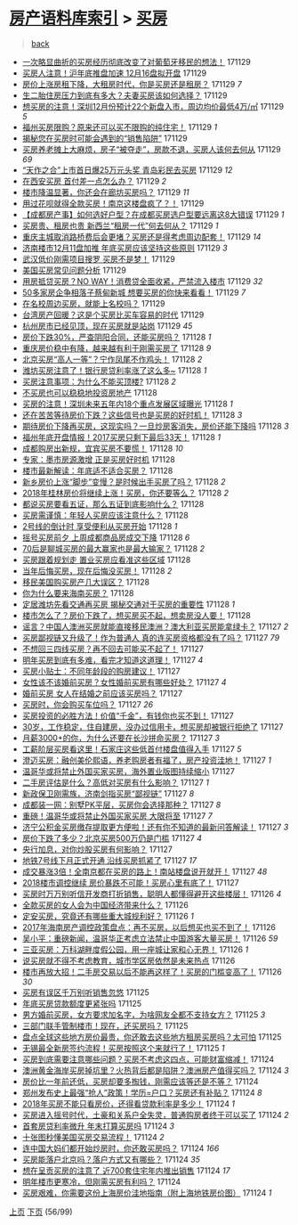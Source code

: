 [房产语料库索引](../../README.md)  > [买房](买房.md)
====
> [back](../README.md)

- [一次略显曲折的买房经历彻底改变了对葡萄牙移民的想法！](http://jkwz.applinzi.com/ittc/7041424158397826064.html#%E4%B8%80%E6%AC%A1%E7%95%A5%E6%98%BE%E6%9B%B2%E6%8A%98%E7%9A%84%E4%B9%B0%E6%88%BF%E7%BB%8F%E5%8E%86%E5%BD%BB%E5%BA%95%E6%94%B9%E5%8F%98%E4%BA%86%E5%AF%B9%E8%91%A1%E8%90%84%E7%89%99%E7%A7%BB%E6%B0%91%E7%9A%84%E6%83%B3%E6%B3%95%EF%BC%81) 171129  
- [买房人注意！沪年底推盘加速 12月16盘拟开盘](http://jkwz.applinzi.com/ittc/7041423305532245008.html#%E4%B9%B0%E6%88%BF%E4%BA%BA%E6%B3%A8%E6%84%8F%EF%BC%81%E6%B2%AA%E5%B9%B4%E5%BA%95%E6%8E%A8%E7%9B%98%E5%8A%A0%E9%80%9F+12%E6%9C%8816%E7%9B%98%E6%8B%9F%E5%BC%80%E7%9B%98) 171129  
- [房价上涨房租下降，大租房时代，你是买房还是租房？](http://jkwz.applinzi.com/ittc/7041414130924258320.html#%E6%88%BF%E4%BB%B7%E4%B8%8A%E6%B6%A8%E6%88%BF%E7%A7%9F%E4%B8%8B%E9%99%8D%EF%BC%8C%E5%A4%A7%E7%A7%9F%E6%88%BF%E6%97%B6%E4%BB%A3%EF%BC%8C%E4%BD%A0%E6%98%AF%E4%B9%B0%E6%88%BF%E8%BF%98%E6%98%AF%E7%A7%9F%E6%88%BF%EF%BC%9F) 171129 *7* 
- [生二胎住房压力到底有多大？夫妻买房该如何选择？](http://jkwz.applinzi.com/ittc/7041418537153856528.html#%E7%94%9F%E4%BA%8C%E8%83%8E%E4%BD%8F%E6%88%BF%E5%8E%8B%E5%8A%9B%E5%88%B0%E5%BA%95%E6%9C%89%E5%A4%9A%E5%A4%A7%EF%BC%9F%E5%A4%AB%E5%A6%BB%E4%B9%B0%E6%88%BF%E8%AF%A5%E5%A6%82%E4%BD%95%E9%80%89%E6%8B%A9%EF%BC%9F) 171129  
- [想买房的注意！深圳12月份预计22个新盘入市，周边均价最低4万/㎡](http://jkwz.applinzi.com/ittc/7041394299072152593.html#%E6%83%B3%E4%B9%B0%E6%88%BF%E7%9A%84%E6%B3%A8%E6%84%8F%EF%BC%81%E6%B7%B1%E5%9C%B312%E6%9C%88%E4%BB%BD%E9%A2%84%E8%AE%A122%E4%B8%AA%E6%96%B0%E7%9B%98%E5%85%A5%E5%B8%82%EF%BC%8C%E5%91%A8%E8%BE%B9%E5%9D%87%E4%BB%B7%E6%9C%80%E4%BD%8E4%E4%B8%87%2F%E3%8E%A1) 171129 *5* 
- [福州买房限购？原来还可以买不限购的纯住宅！](http://jkwz.applinzi.com/ittc/7041399727050982417.html#%E7%A6%8F%E5%B7%9E%E4%B9%B0%E6%88%BF%E9%99%90%E8%B4%AD%EF%BC%9F%E5%8E%9F%E6%9D%A5%E8%BF%98%E5%8F%AF%E4%BB%A5%E4%B9%B0%E4%B8%8D%E9%99%90%E8%B4%AD%E7%9A%84%E7%BA%AF%E4%BD%8F%E5%AE%85%EF%BC%81) 171129 *1* 
- [揭秘您在买房时可能会遇到的“销售陷阱”](http://jkwz.applinzi.com/ittc/7041373949328360464.html#%E6%8F%AD%E7%A7%98%E6%82%A8%E5%9C%A8%E4%B9%B0%E6%88%BF%E6%97%B6%E5%8F%AF%E8%83%BD%E4%BC%9A%E9%81%87%E5%88%B0%E7%9A%84%E2%80%9C%E9%94%80%E5%94%AE%E9%99%B7%E9%98%B1%E2%80%9D) 171129  
- [买房养老摊上大麻烦，房子“被夺走”，房款不退，买房人该何去何从](http://jkwz.applinzi.com/ittc/7041373533286958097.html#%E4%B9%B0%E6%88%BF%E5%85%BB%E8%80%81%E6%91%8A%E4%B8%8A%E5%A4%A7%E9%BA%BB%E7%83%A6%EF%BC%8C%E6%88%BF%E5%AD%90%E2%80%9C%E8%A2%AB%E5%A4%BA%E8%B5%B0%E2%80%9D%EF%BC%8C%E6%88%BF%E6%AC%BE%E4%B8%8D%E9%80%80%EF%BC%8C%E4%B9%B0%E6%88%BF%E4%BA%BA%E8%AF%A5%E4%BD%95%E5%8E%BB%E4%BD%95%E4%BB%8E) 171129 *69* 
- [“天作之合”上市首日爆25万元头奖 青岛彩民去买房](http://jkwz.applinzi.com/ittc/7041368850333959184.html#%E2%80%9C%E5%A4%A9%E4%BD%9C%E4%B9%8B%E5%90%88%E2%80%9D%E4%B8%8A%E5%B8%82%E9%A6%96%E6%97%A5%E7%88%8625%E4%B8%87%E5%85%83%E5%A4%B4%E5%A5%96+%E9%9D%92%E5%B2%9B%E5%BD%A9%E6%B0%91%E5%8E%BB%E4%B9%B0%E6%88%BF) 171129 *12* 
- [在西安买房 首付差一点怎么办？](http://jkwz.applinzi.com/ittc/7041364177019470865.html#%E5%9C%A8%E8%A5%BF%E5%AE%89%E4%B9%B0%E6%88%BF+%E9%A6%96%E4%BB%98%E5%B7%AE%E4%B8%80%E7%82%B9%E6%80%8E%E4%B9%88%E5%8A%9E%EF%BC%9F) 171129 *2* 
- [楼市降温显著，你还会在廊坊买房吗？](http://jkwz.applinzi.com/ittc/7041329770741105680.html#%E6%A5%BC%E5%B8%82%E9%99%8D%E6%B8%A9%E6%98%BE%E8%91%97%EF%BC%8C%E4%BD%A0%E8%BF%98%E4%BC%9A%E5%9C%A8%E5%BB%8A%E5%9D%8A%E4%B9%B0%E6%88%BF%E5%90%97%EF%BC%9F) 171129 *11* 
- [用过花呗就得全款买房！南京这楼盘疯了？！](http://jkwz.applinzi.com/ittc/7041327210886071312.html#%E7%94%A8%E8%BF%87%E8%8A%B1%E5%91%97%E5%B0%B1%E5%BE%97%E5%85%A8%E6%AC%BE%E4%B9%B0%E6%88%BF%EF%BC%81%E5%8D%97%E4%BA%AC%E8%BF%99%E6%A5%BC%E7%9B%98%E7%96%AF%E4%BA%86%EF%BC%9F%EF%BC%81) 171129  
- [【成都房产事】如何选好户型？在成都买房选户型要远离这8大错误](http://jkwz.applinzi.com/ittc/7041325050874037264.html#%E3%80%90%E6%88%90%E9%83%BD%E6%88%BF%E4%BA%A7%E4%BA%8B%E3%80%91%E5%A6%82%E4%BD%95%E9%80%89%E5%A5%BD%E6%88%B7%E5%9E%8B%EF%BC%9F%E5%9C%A8%E6%88%90%E9%83%BD%E4%B9%B0%E6%88%BF%E9%80%89%E6%88%B7%E5%9E%8B%E8%A6%81%E8%BF%9C%E7%A6%BB%E8%BF%998%E5%A4%A7%E9%94%99%E8%AF%AF) 171129 *1* 
- [买房贵、租房也贵 新西兰“租房一代”何去何从？](http://jkwz.applinzi.com/ittc/7041317242095010832.html#%E4%B9%B0%E6%88%BF%E8%B4%B5%E3%80%81%E7%A7%9F%E6%88%BF%E4%B9%9F%E8%B4%B5+%E6%96%B0%E8%A5%BF%E5%85%B0%E2%80%9C%E7%A7%9F%E6%88%BF%E4%B8%80%E4%BB%A3%E2%80%9D%E4%BD%95%E5%8E%BB%E4%BD%95%E4%BB%8E%EF%BC%9F) 171129 *1* 
- [重庆主城取消路桥费后会更堵？买房还是得考虑周边配套！](http://jkwz.applinzi.com/ittc/7041308124047213584.html#%E9%87%8D%E5%BA%86%E4%B8%BB%E5%9F%8E%E5%8F%96%E6%B6%88%E8%B7%AF%E6%A1%A5%E8%B4%B9%E5%90%8E%E4%BC%9A%E6%9B%B4%E5%A0%B5%EF%BC%9F%E4%B9%B0%E6%88%BF%E8%BF%98%E6%98%AF%E5%BE%97%E8%80%83%E8%99%91%E5%91%A8%E8%BE%B9%E9%85%8D%E5%A5%97%EF%BC%81) 171129 *14* 
- [济南楼市12月11盘加推 年底买房应该坚持这些原则](http://jkwz.applinzi.com/ittc/7041300895109743633.html#%E6%B5%8E%E5%8D%97%E6%A5%BC%E5%B8%8212%E6%9C%8811%E7%9B%98%E5%8A%A0%E6%8E%A8+%E5%B9%B4%E5%BA%95%E4%B9%B0%E6%88%BF%E5%BA%94%E8%AF%A5%E5%9D%9A%E6%8C%81%E8%BF%99%E4%BA%9B%E5%8E%9F%E5%88%99) 171129 *3* 
- [武汉低价刚需项目搜罗 买房不是梦！](http://jkwz.applinzi.com/ittc/7041295411275367441.html#%E6%AD%A6%E6%B1%89%E4%BD%8E%E4%BB%B7%E5%88%9A%E9%9C%80%E9%A1%B9%E7%9B%AE%E6%90%9C%E7%BD%97+%E4%B9%B0%E6%88%BF%E4%B8%8D%E6%98%AF%E6%A2%A6%EF%BC%81) 171129  
- [美国买房常见问题分析](http://jkwz.applinzi.com/ittc/7041295193507103760.html#%E7%BE%8E%E5%9B%BD%E4%B9%B0%E6%88%BF%E5%B8%B8%E8%A7%81%E9%97%AE%E9%A2%98%E5%88%86%E6%9E%90) 171129  
- [用房抵贷买房？NO WAY！消费贷全面收紧，严禁流入楼市](http://jkwz.applinzi.com/ittc/7041288240391259153.html#%E7%94%A8%E6%88%BF%E6%8A%B5%E8%B4%B7%E4%B9%B0%E6%88%BF%EF%BC%9FNO+WAY%EF%BC%81%E6%B6%88%E8%B4%B9%E8%B4%B7%E5%85%A8%E9%9D%A2%E6%94%B6%E7%B4%A7%EF%BC%8C%E4%B8%A5%E7%A6%81%E6%B5%81%E5%85%A5%E6%A5%BC%E5%B8%82) 171129 *32* 
- [50多家房企争相落子蔡甸新城 想要买房的你快来看看！](http://jkwz.applinzi.com/ittc/7041285520313811985.html#50%E5%A4%9A%E5%AE%B6%E6%88%BF%E4%BC%81%E4%BA%89%E7%9B%B8%E8%90%BD%E5%AD%90%E8%94%A1%E7%94%B8%E6%96%B0%E5%9F%8E+%E6%83%B3%E8%A6%81%E4%B9%B0%E6%88%BF%E7%9A%84%E4%BD%A0%E5%BF%AB%E6%9D%A5%E7%9C%8B%E7%9C%8B%EF%BC%81) 171129 *7* 
- [在名校周边买房，就能上名校吗？](http://jkwz.applinzi.com/ittc/7041284896645989392.html#%E5%9C%A8%E5%90%8D%E6%A0%A1%E5%91%A8%E8%BE%B9%E4%B9%B0%E6%88%BF%EF%BC%8C%E5%B0%B1%E8%83%BD%E4%B8%8A%E5%90%8D%E6%A0%A1%E5%90%97%EF%BC%9F) 171129  
- [台湾房产回暖？这是个买房比买车容易的时代](http://jkwz.applinzi.com/ittc/7041263550998250513.html#%E5%8F%B0%E6%B9%BE%E6%88%BF%E4%BA%A7%E5%9B%9E%E6%9A%96%EF%BC%9F%E8%BF%99%E6%98%AF%E4%B8%AA%E4%B9%B0%E6%88%BF%E6%AF%94%E4%B9%B0%E8%BD%A6%E5%AE%B9%E6%98%93%E7%9A%84%E6%97%B6%E4%BB%A3) 171129  
- [杭州房市已经见顶，现在买房就是站岗](http://jkwz.applinzi.com/ittc/7041084487864157200.html#%E6%9D%AD%E5%B7%9E%E6%88%BF%E5%B8%82%E5%B7%B2%E7%BB%8F%E8%A7%81%E9%A1%B6%EF%BC%8C%E7%8E%B0%E5%9C%A8%E4%B9%B0%E6%88%BF%E5%B0%B1%E6%98%AF%E7%AB%99%E5%B2%97) 171129 *45* 
- [房价下跌30%，严查阴阳合同，还能买房吗？](http://jkwz.applinzi.com/ittc/7041145562563347472.html#%E6%88%BF%E4%BB%B7%E4%B8%8B%E8%B7%8C30%25%EF%BC%8C%E4%B8%A5%E6%9F%A5%E9%98%B4%E9%98%B3%E5%90%88%E5%90%8C%EF%BC%8C%E8%BF%98%E8%83%BD%E4%B9%B0%E6%88%BF%E5%90%97%EF%BC%9F) 171128 *1* 
- [重庆房价稳中有降，越来越有利于刚需买房了](http://jkwz.applinzi.com/ittc/7041133761536721937.html#%E9%87%8D%E5%BA%86%E6%88%BF%E4%BB%B7%E7%A8%B3%E4%B8%AD%E6%9C%89%E9%99%8D%EF%BC%8C%E8%B6%8A%E6%9D%A5%E8%B6%8A%E6%9C%89%E5%88%A9%E4%BA%8E%E5%88%9A%E9%9C%80%E4%B9%B0%E6%88%BF%E4%BA%86) 171128 *9* 
- [北京买房“高人一等”？宁作凤尾不作鸡头！](http://jkwz.applinzi.com/ittc/7041056007629833233.html#%E5%8C%97%E4%BA%AC%E4%B9%B0%E6%88%BF%E2%80%9C%E9%AB%98%E4%BA%BA%E4%B8%80%E7%AD%89%E2%80%9D%EF%BC%9F%E5%AE%81%E4%BD%9C%E5%87%A4%E5%B0%BE%E4%B8%8D%E4%BD%9C%E9%B8%A1%E5%A4%B4%EF%BC%81) 171128 *2* 
- [潍坊买房注意了！银行房贷利率涨了这么多~](http://jkwz.applinzi.com/ittc/7041009976586273808.html#%E6%BD%8D%E5%9D%8A%E4%B9%B0%E6%88%BF%E6%B3%A8%E6%84%8F%E4%BA%86%EF%BC%81%E9%93%B6%E8%A1%8C%E6%88%BF%E8%B4%B7%E5%88%A9%E7%8E%87%E6%B6%A8%E4%BA%86%E8%BF%99%E4%B9%88%E5%A4%9A%7E) 171128 *1* 
- [买房注意事项：为什么不能买顶楼?](http://jkwz.applinzi.com/ittc/7041043516250129424.html#%E4%B9%B0%E6%88%BF%E6%B3%A8%E6%84%8F%E4%BA%8B%E9%A1%B9%EF%BC%9A%E4%B8%BA%E4%BB%80%E4%B9%88%E4%B8%8D%E8%83%BD%E4%B9%B0%E9%A1%B6%E6%A5%BC%3F) 171128 *2* 
- [不买房也可以稳稳地投资房地产](http://jkwz.applinzi.com/ittc/7041041879888561168.html#%E4%B8%8D%E4%B9%B0%E6%88%BF%E4%B9%9F%E5%8F%AF%E4%BB%A5%E7%A8%B3%E7%A8%B3%E5%9C%B0%E6%8A%95%E8%B5%84%E6%88%BF%E5%9C%B0%E4%BA%A7) 171128  
- [买房的注意！深圳未来五年内18个重点发展区域曝光](http://jkwz.applinzi.com/ittc/7041036251417805841.html#%E4%B9%B0%E6%88%BF%E7%9A%84%E6%B3%A8%E6%84%8F%EF%BC%81%E6%B7%B1%E5%9C%B3%E6%9C%AA%E6%9D%A5%E4%BA%94%E5%B9%B4%E5%86%8518%E4%B8%AA%E9%87%8D%E7%82%B9%E5%8F%91%E5%B1%95%E5%8C%BA%E5%9F%9F%E6%9B%9D%E5%85%89) 171128 *1* 
- [还在苦苦等待房价下跌？这些信号也是买房的好时机！](http://jkwz.applinzi.com/ittc/7041034562962981905.html#%E8%BF%98%E5%9C%A8%E8%8B%A6%E8%8B%A6%E7%AD%89%E5%BE%85%E6%88%BF%E4%BB%B7%E4%B8%8B%E8%B7%8C%EF%BC%9F%E8%BF%99%E4%BA%9B%E4%BF%A1%E5%8F%B7%E4%B9%9F%E6%98%AF%E4%B9%B0%E6%88%BF%E7%9A%84%E5%A5%BD%E6%97%B6%E6%9C%BA%EF%BC%81) 171128 *3* 
- [期待房价下降再买房，这现实吗？一旦炒房客消失，房价还能下降吗](http://jkwz.applinzi.com/ittc/7041032502846686225.html#%E6%9C%9F%E5%BE%85%E6%88%BF%E4%BB%B7%E4%B8%8B%E9%99%8D%E5%86%8D%E4%B9%B0%E6%88%BF%EF%BC%8C%E8%BF%99%E7%8E%B0%E5%AE%9E%E5%90%97%EF%BC%9F%E4%B8%80%E6%97%A6%E7%82%92%E6%88%BF%E5%AE%A2%E6%B6%88%E5%A4%B1%EF%BC%8C%E6%88%BF%E4%BB%B7%E8%BF%98%E8%83%BD%E4%B8%8B%E9%99%8D%E5%90%97) 171128 *3* 
- [福州年底开盘情报！2017买房只剩下最后33天！](http://jkwz.applinzi.com/ittc/7041023535055635472.html#%E7%A6%8F%E5%B7%9E%E5%B9%B4%E5%BA%95%E5%BC%80%E7%9B%98%E6%83%85%E6%8A%A5%EF%BC%812017%E4%B9%B0%E6%88%BF%E5%8F%AA%E5%89%A9%E4%B8%8B%E6%9C%80%E5%90%8E33%E5%A4%A9%EF%BC%81) 171128 *1* 
- [成都购房出新规，宜宾买房不要慌！](http://jkwz.applinzi.com/ittc/7041015996159099920.html#%E6%88%90%E9%83%BD%E8%B4%AD%E6%88%BF%E5%87%BA%E6%96%B0%E8%A7%84%EF%BC%8C%E5%AE%9C%E5%AE%BE%E4%B9%B0%E6%88%BF%E4%B8%8D%E8%A6%81%E6%85%8C%EF%BC%81) 171128 *10* 
- [专家：墨市房源激增 正是买房好时机](http://jkwz.applinzi.com/ittc/7040997799729038352.html#%E4%B8%93%E5%AE%B6%EF%BC%9A%E5%A2%A8%E5%B8%82%E6%88%BF%E6%BA%90%E6%BF%80%E5%A2%9E+%E6%AD%A3%E6%98%AF%E4%B9%B0%E6%88%BF%E5%A5%BD%E6%97%B6%E6%9C%BA) 171128  
- [楼市最新解读：年底适不适合买房？](http://jkwz.applinzi.com/ittc/7040997706594518033.html#%E6%A5%BC%E5%B8%82%E6%9C%80%E6%96%B0%E8%A7%A3%E8%AF%BB%EF%BC%9A%E5%B9%B4%E5%BA%95%E9%80%82%E4%B8%8D%E9%80%82%E5%90%88%E4%B9%B0%E6%88%BF%EF%BC%9F) 171128  
- [新乡房价上涨“脚步”变慢？是时候出手买房了吗？](http://jkwz.applinzi.com/ittc/7040996601672238097.html#%E6%96%B0%E4%B9%A1%E6%88%BF%E4%BB%B7%E4%B8%8A%E6%B6%A8%E2%80%9C%E8%84%9A%E6%AD%A5%E2%80%9D%E5%8F%98%E6%85%A2%EF%BC%9F%E6%98%AF%E6%97%B6%E5%80%99%E5%87%BA%E6%89%8B%E4%B9%B0%E6%88%BF%E4%BA%86%E5%90%97%EF%BC%9F) 171128 *2* 
- [2018年桂林房价将继续上涨！买房，你还要等么？](http://jkwz.applinzi.com/ittc/7040954544509420561.html#2018%E5%B9%B4%E6%A1%82%E6%9E%97%E6%88%BF%E4%BB%B7%E5%B0%86%E7%BB%A7%E7%BB%AD%E4%B8%8A%E6%B6%A8%EF%BC%81%E4%B9%B0%E6%88%BF%EF%BC%8C%E4%BD%A0%E8%BF%98%E8%A6%81%E7%AD%89%E4%B9%88%EF%BC%9F) 171128 *2* 
- [都说买房要看五证，那么五证到底影响什么？](http://jkwz.applinzi.com/ittc/7040945199394587665.html#%E9%83%BD%E8%AF%B4%E4%B9%B0%E6%88%BF%E8%A6%81%E7%9C%8B%E4%BA%94%E8%AF%81%EF%BC%8C%E9%82%A3%E4%B9%88%E4%BA%94%E8%AF%81%E5%88%B0%E5%BA%95%E5%BD%B1%E5%93%8D%E4%BB%80%E4%B9%88%EF%BC%9F) 171128  
- [买房需谨慎：年轻人买房应该注意什么？](http://jkwz.applinzi.com/ittc/7040944834053932048.html#%E4%B9%B0%E6%88%BF%E9%9C%80%E8%B0%A8%E6%85%8E%EF%BC%9A%E5%B9%B4%E8%BD%BB%E4%BA%BA%E4%B9%B0%E6%88%BF%E5%BA%94%E8%AF%A5%E6%B3%A8%E6%84%8F%E4%BB%80%E4%B9%88%EF%BC%9F) 171128  
- [2号线的倒计时 享受便利从买房开始](http://jkwz.applinzi.com/ittc/7040944068748641296.html#2%E5%8F%B7%E7%BA%BF%E7%9A%84%E5%80%92%E8%AE%A1%E6%97%B6+%E4%BA%AB%E5%8F%97%E4%BE%BF%E5%88%A9%E4%BB%8E%E4%B9%B0%E6%88%BF%E5%BC%80%E5%A7%8B) 171128 *1* 
- [摇号买房前夕 上周成都商品房成交下降](http://jkwz.applinzi.com/ittc/7040940553087222800.html#%E6%91%87%E5%8F%B7%E4%B9%B0%E6%88%BF%E5%89%8D%E5%A4%95+%E4%B8%8A%E5%91%A8%E6%88%90%E9%83%BD%E5%95%86%E5%93%81%E6%88%BF%E6%88%90%E4%BA%A4%E4%B8%8B%E9%99%8D) 171128 *6* 
- [70后是聊城买房的最大赢家也是最大输家？](http://jkwz.applinzi.com/ittc/7040937699035317265.html#70%E5%90%8E%E6%98%AF%E8%81%8A%E5%9F%8E%E4%B9%B0%E6%88%BF%E7%9A%84%E6%9C%80%E5%A4%A7%E8%B5%A2%E5%AE%B6%E4%B9%9F%E6%98%AF%E6%9C%80%E5%A4%A7%E8%BE%93%E5%AE%B6%EF%BC%9F) 171128 *2* 
- [买房跟着规划走 置业买房应看准这些区域](http://jkwz.applinzi.com/ittc/7040933049284428817.html#%E4%B9%B0%E6%88%BF%E8%B7%9F%E7%9D%80%E8%A7%84%E5%88%92%E8%B5%B0+%E7%BD%AE%E4%B8%9A%E4%B9%B0%E6%88%BF%E5%BA%94%E7%9C%8B%E5%87%86%E8%BF%99%E4%BA%9B%E5%8C%BA%E5%9F%9F) 171128  
- [当年后悔买房，现在后悔没买房！](http://jkwz.applinzi.com/ittc/7040923426762523665.html#%E5%BD%93%E5%B9%B4%E5%90%8E%E6%82%94%E4%B9%B0%E6%88%BF%EF%BC%8C%E7%8E%B0%E5%9C%A8%E5%90%8E%E6%82%94%E6%B2%A1%E4%B9%B0%E6%88%BF%EF%BC%81) 171128 *2* 
- [移民美国购买房产几大误区？](http://jkwz.applinzi.com/ittc/7040917413774754832.html#%E7%A7%BB%E6%B0%91%E7%BE%8E%E5%9B%BD%E8%B4%AD%E4%B9%B0%E6%88%BF%E4%BA%A7%E5%87%A0%E5%A4%A7%E8%AF%AF%E5%8C%BA%EF%BC%9F) 171128  
- [你为什么要来海南买房？](http://jkwz.applinzi.com/ittc/7040913464141284369.html#%E4%BD%A0%E4%B8%BA%E4%BB%80%E4%B9%88%E8%A6%81%E6%9D%A5%E6%B5%B7%E5%8D%97%E4%B9%B0%E6%88%BF%EF%BC%9F) 171128  
- [定居潍坊先看交通再买房 揭秘交通对于买房的重要性](http://jkwz.applinzi.com/ittc/7040892304800351249.html#%E5%AE%9A%E5%B1%85%E6%BD%8D%E5%9D%8A%E5%85%88%E7%9C%8B%E4%BA%A4%E9%80%9A%E5%86%8D%E4%B9%B0%E6%88%BF+%E6%8F%AD%E7%A7%98%E4%BA%A4%E9%80%9A%E5%AF%B9%E4%BA%8E%E4%B9%B0%E6%88%BF%E7%9A%84%E9%87%8D%E8%A6%81%E6%80%A7) 171128 *1* 
- [楼市怎么了？房价下跌了，想买房买不起，想卖房没人要！](http://jkwz.applinzi.com/ittc/7040778439060096017.html#%E6%A5%BC%E5%B8%82%E6%80%8E%E4%B9%88%E4%BA%86%EF%BC%9F%E6%88%BF%E4%BB%B7%E4%B8%8B%E8%B7%8C%E4%BA%86%EF%BC%8C%E6%83%B3%E4%B9%B0%E6%88%BF%E4%B9%B0%E4%B8%8D%E8%B5%B7%EF%BC%8C%E6%83%B3%E5%8D%96%E6%88%BF%E6%B2%A1%E4%BA%BA%E8%A6%81%EF%BC%81) 171128  
- [谣言？中国人澳洲买房就能直接移民澳洲？澳大利亚买房能拿绿卡？](http://jkwz.applinzi.com/ittc/7039517731655779344.html#%E8%B0%A3%E8%A8%80%EF%BC%9F%E4%B8%AD%E5%9B%BD%E4%BA%BA%E6%BE%B3%E6%B4%B2%E4%B9%B0%E6%88%BF%E5%B0%B1%E8%83%BD%E7%9B%B4%E6%8E%A5%E7%A7%BB%E6%B0%91%E6%BE%B3%E6%B4%B2%EF%BC%9F%E6%BE%B3%E5%A4%A7%E5%88%A9%E4%BA%9A%E4%B9%B0%E6%88%BF%E8%83%BD%E6%8B%BF%E7%BB%BF%E5%8D%A1%EF%BC%9F) 171127 *2* 
- [买房鄙视链又升级了！作为普通人 真的连买房资格都没有了吗？](http://jkwz.applinzi.com/ittc/7040664625824138256.html#%E4%B9%B0%E6%88%BF%E9%84%99%E8%A7%86%E9%93%BE%E5%8F%88%E5%8D%87%E7%BA%A7%E4%BA%86%EF%BC%81%E4%BD%9C%E4%B8%BA%E6%99%AE%E9%80%9A%E4%BA%BA+%E7%9C%9F%E7%9A%84%E8%BF%9E%E4%B9%B0%E6%88%BF%E8%B5%84%E6%A0%BC%E9%83%BD%E6%B2%A1%E6%9C%89%E4%BA%86%E5%90%97%EF%BC%9F) 171127 *79* 
- [不想回三四线买房？再不回去可能买不起了！](http://jkwz.applinzi.com/ittc/7040699358100587536.html#%E4%B8%8D%E6%83%B3%E5%9B%9E%E4%B8%89%E5%9B%9B%E7%BA%BF%E4%B9%B0%E6%88%BF%EF%BC%9F%E5%86%8D%E4%B8%8D%E5%9B%9E%E5%8E%BB%E5%8F%AF%E8%83%BD%E4%B9%B0%E4%B8%8D%E8%B5%B7%E4%BA%86%EF%BC%81) 171127  
- [明年买房到底有多难，看完才知道这道理！](http://jkwz.applinzi.com/ittc/7040674595919627281.html#%E6%98%8E%E5%B9%B4%E4%B9%B0%E6%88%BF%E5%88%B0%E5%BA%95%E6%9C%89%E5%A4%9A%E9%9A%BE%EF%BC%8C%E7%9C%8B%E5%AE%8C%E6%89%8D%E7%9F%A5%E9%81%93%E8%BF%99%E9%81%93%E7%90%86%EF%BC%81) 171127 *4* 
- [买房小贴士：不同年龄段的购房建议！](http://jkwz.applinzi.com/ittc/7040683220763411473.html#%E4%B9%B0%E6%88%BF%E5%B0%8F%E8%B4%B4%E5%A3%AB%EF%BC%9A%E4%B8%8D%E5%90%8C%E5%B9%B4%E9%BE%84%E6%AE%B5%E7%9A%84%E8%B4%AD%E6%88%BF%E5%BB%BA%E8%AE%AE%EF%BC%81) 171127  
- [女性该不该婚前买房？女性婚前买房有哪些好处？](http://jkwz.applinzi.com/ittc/7040674491015889936.html#%E5%A5%B3%E6%80%A7%E8%AF%A5%E4%B8%8D%E8%AF%A5%E5%A9%9A%E5%89%8D%E4%B9%B0%E6%88%BF%EF%BC%9F%E5%A5%B3%E6%80%A7%E5%A9%9A%E5%89%8D%E4%B9%B0%E6%88%BF%E6%9C%89%E5%93%AA%E4%BA%9B%E5%A5%BD%E5%A4%84%EF%BC%9F) 171127 *4* 
- [婚前买房 女人在结婚之前应该买房吗？](http://jkwz.applinzi.com/ittc/7040674491494040593.html#%E5%A9%9A%E5%89%8D%E4%B9%B0%E6%88%BF+%E5%A5%B3%E4%BA%BA%E5%9C%A8%E7%BB%93%E5%A9%9A%E4%B9%8B%E5%89%8D%E5%BA%94%E8%AF%A5%E4%B9%B0%E6%88%BF%E5%90%97%EF%BC%9F) 171127  
- [买房时，你会购买车位吗？](http://jkwz.applinzi.com/ittc/7040670274565964816.html#%E4%B9%B0%E6%88%BF%E6%97%B6%EF%BC%8C%E4%BD%A0%E4%BC%9A%E8%B4%AD%E4%B9%B0%E8%BD%A6%E4%BD%8D%E5%90%97%EF%BC%9F) 171127 *26* 
- [买房投资的必胜方法！价值“千金”，有钱你也买不到！](http://jkwz.applinzi.com/ittc/7040631732791936016.html#%E4%B9%B0%E6%88%BF%E6%8A%95%E8%B5%84%E7%9A%84%E5%BF%85%E8%83%9C%E6%96%B9%E6%B3%95%EF%BC%81%E4%BB%B7%E5%80%BC%E2%80%9C%E5%8D%83%E9%87%91%E2%80%9D%EF%BC%8C%E6%9C%89%E9%92%B1%E4%BD%A0%E4%B9%9F%E4%B9%B0%E4%B8%8D%E5%88%B0%EF%BC%81) 171127  
- [30岁，工作稳定，住自建房，没办过信用卡，想买房却被银行拒绝了](http://jkwz.applinzi.com/ittc/7040654950785352721.html#30%E5%B2%81%EF%BC%8C%E5%B7%A5%E4%BD%9C%E7%A8%B3%E5%AE%9A%EF%BC%8C%E4%BD%8F%E8%87%AA%E5%BB%BA%E6%88%BF%EF%BC%8C%E6%B2%A1%E5%8A%9E%E8%BF%87%E4%BF%A1%E7%94%A8%E5%8D%A1%EF%BC%8C%E6%83%B3%E4%B9%B0%E6%88%BF%E5%8D%B4%E8%A2%AB%E9%93%B6%E8%A1%8C%E6%8B%92%E7%BB%9D%E4%BA%86) 171127  
- [月薪3000+的你，为什么还要在长沙拼命买房？](http://jkwz.applinzi.com/ittc/7040657881181979665.html#%E6%9C%88%E8%96%AA3000%2B%E7%9A%84%E4%BD%A0%EF%BC%8C%E4%B8%BA%E4%BB%80%E4%B9%88%E8%BF%98%E8%A6%81%E5%9C%A8%E9%95%BF%E6%B2%99%E6%8B%BC%E5%91%BD%E4%B9%B0%E6%88%BF%EF%BC%9F) 171127 *3* 
- [工薪阶层买房看这里！石家庄这些低首付楼盘值得入手](http://jkwz.applinzi.com/ittc/7040655560427439121.html#%E5%B7%A5%E8%96%AA%E9%98%B6%E5%B1%82%E4%B9%B0%E6%88%BF%E7%9C%8B%E8%BF%99%E9%87%8C%EF%BC%81%E7%9F%B3%E5%AE%B6%E5%BA%84%E8%BF%99%E4%BA%9B%E4%BD%8E%E9%A6%96%E4%BB%98%E6%A5%BC%E7%9B%98%E5%80%BC%E5%BE%97%E5%85%A5%E6%89%8B) 171127 *5* 
- [澄迈买房：融创美伦熙语，养老购房者有福了，房产投资洼地！](http://jkwz.applinzi.com/ittc/7040654216094286865.html#%E6%BE%84%E8%BF%88%E4%B9%B0%E6%88%BF%EF%BC%9A%E8%9E%8D%E5%88%9B%E7%BE%8E%E4%BC%A6%E7%86%99%E8%AF%AD%EF%BC%8C%E5%85%BB%E8%80%81%E8%B4%AD%E6%88%BF%E8%80%85%E6%9C%89%E7%A6%8F%E4%BA%86%EF%BC%8C%E6%88%BF%E4%BA%A7%E6%8A%95%E8%B5%84%E6%B4%BC%E5%9C%B0%EF%BC%81) 171127 *1* 
- [温哥华或将禁止外国买家买房，海外置业版图持续缩小](http://jkwz.applinzi.com/ittc/7040640740487595025.html#%E6%B8%A9%E5%93%A5%E5%8D%8E%E6%88%96%E5%B0%86%E7%A6%81%E6%AD%A2%E5%A4%96%E5%9B%BD%E4%B9%B0%E5%AE%B6%E4%B9%B0%E6%88%BF%EF%BC%8C%E6%B5%B7%E5%A4%96%E7%BD%AE%E4%B8%9A%E7%89%88%E5%9B%BE%E6%8C%81%E7%BB%AD%E7%BC%A9%E5%B0%8F) 171127  
- [二手房评估是什么？高低对买房有什么影响？](http://jkwz.applinzi.com/ittc/7040637124490036241.html#%E4%BA%8C%E6%89%8B%E6%88%BF%E8%AF%84%E4%BC%B0%E6%98%AF%E4%BB%80%E4%B9%88%EF%BC%9F%E9%AB%98%E4%BD%8E%E5%AF%B9%E4%B9%B0%E6%88%BF%E6%9C%89%E4%BB%80%E4%B9%88%E5%BD%B1%E5%93%8D%EF%BC%9F) 171127 *1* 
- [新政保卫刚需族，济南剑指买房“鄙视链”](http://jkwz.applinzi.com/ittc/7040636239559001105.html#%E6%96%B0%E6%94%BF%E4%BF%9D%E5%8D%AB%E5%88%9A%E9%9C%80%E6%97%8F%EF%BC%8C%E6%B5%8E%E5%8D%97%E5%89%91%E6%8C%87%E4%B9%B0%E6%88%BF%E2%80%9C%E9%84%99%E8%A7%86%E9%93%BE%E2%80%9D) 171127 *8* 
- [成都装一网：别墅PK平层，买房你会选择那种？](http://jkwz.applinzi.com/ittc/7040623961942000657.html#%E6%88%90%E9%83%BD%E8%A3%85%E4%B8%80%E7%BD%91%EF%BC%9A%E5%88%AB%E5%A2%85PK%E5%B9%B3%E5%B1%82%EF%BC%8C%E4%B9%B0%E6%88%BF%E4%BD%A0%E4%BC%9A%E9%80%89%E6%8B%A9%E9%82%A3%E7%A7%8D%EF%BC%9F) 171127 *8* 
- [重磅！温哥华或将禁止外国买家买房 大限将至](http://jkwz.applinzi.com/ittc/7040593238812001296.html#%E9%87%8D%E7%A3%85%EF%BC%81%E6%B8%A9%E5%93%A5%E5%8D%8E%E6%88%96%E5%B0%86%E7%A6%81%E6%AD%A2%E5%A4%96%E5%9B%BD%E4%B9%B0%E5%AE%B6%E4%B9%B0%E6%88%BF+%E5%A4%A7%E9%99%90%E5%B0%86%E8%87%B3) 171127 *7* 
- [济宁公积金买房缴存提取更方便啦！还有你不知道的最新问答解读！](http://jkwz.applinzi.com/ittc/7040569647361950737.html#%E6%B5%8E%E5%AE%81%E5%85%AC%E7%A7%AF%E9%87%91%E4%B9%B0%E6%88%BF%E7%BC%B4%E5%AD%98%E6%8F%90%E5%8F%96%E6%9B%B4%E6%96%B9%E4%BE%BF%E5%95%A6%EF%BC%81%E8%BF%98%E6%9C%89%E4%BD%A0%E4%B8%8D%E7%9F%A5%E9%81%93%E7%9A%84%E6%9C%80%E6%96%B0%E9%97%AE%E7%AD%94%E8%A7%A3%E8%AF%BB%EF%BC%81) 171127 *3* 
- [房价下跌了多少？北京买房500万仍是门槛](http://jkwz.applinzi.com/ittc/7040554307353576465.html#%E6%88%BF%E4%BB%B7%E4%B8%8B%E8%B7%8C%E4%BA%86%E5%A4%9A%E5%B0%91%EF%BC%9F%E5%8C%97%E4%BA%AC%E4%B9%B0%E6%88%BF500%E4%B8%87%E4%BB%8D%E6%98%AF%E9%97%A8%E6%A7%9B) 171127 *4* 
- [央行加息，对你炒股买房有何影响？](http://jkwz.applinzi.com/ittc/7040552281060148241.html#%E5%A4%AE%E8%A1%8C%E5%8A%A0%E6%81%AF%EF%BC%8C%E5%AF%B9%E4%BD%A0%E7%82%92%E8%82%A1%E4%B9%B0%E6%88%BF%E6%9C%89%E4%BD%95%E5%BD%B1%E5%93%8D%EF%BC%9F) 171127  
- [地铁7号线下月正式开通 沿线买房抓紧了](http://jkwz.applinzi.com/ittc/7040549581966803985.html#%E5%9C%B0%E9%93%817%E5%8F%B7%E7%BA%BF%E4%B8%8B%E6%9C%88%E6%AD%A3%E5%BC%8F%E5%BC%80%E9%80%9A+%E6%B2%BF%E7%BA%BF%E4%B9%B0%E6%88%BF%E6%8A%93%E7%B4%A7%E4%BA%86) 171127 *17* 
- [成交暴涨3倍！全南京都在买房的路上！南站楼盘说开就开！](http://jkwz.applinzi.com/ittc/7040545465651692561.html#%E6%88%90%E4%BA%A4%E6%9A%B4%E6%B6%A83%E5%80%8D%EF%BC%81%E5%85%A8%E5%8D%97%E4%BA%AC%E9%83%BD%E5%9C%A8%E4%B9%B0%E6%88%BF%E7%9A%84%E8%B7%AF%E4%B8%8A%EF%BC%81%E5%8D%97%E7%AB%99%E6%A5%BC%E7%9B%98%E8%AF%B4%E5%BC%80%E5%B0%B1%E5%BC%80%EF%BC%81) 171127 *48* 
- [2018楼市调控继续 房价暴跌不可能！买房心里有底了！](http://jkwz.applinzi.com/ittc/7040404797985915920.html#2018%E6%A5%BC%E5%B8%82%E8%B0%83%E6%8E%A7%E7%BB%A7%E7%BB%AD+%E6%88%BF%E4%BB%B7%E6%9A%B4%E8%B7%8C%E4%B8%8D%E5%8F%AF%E8%83%BD%EF%BC%81%E4%B9%B0%E6%88%BF%E5%BF%83%E9%87%8C%E6%9C%89%E5%BA%95%E4%BA%86%EF%BC%81) 171127  
- [买房时万万别听信开发商打折销售，聪明人都懂得避开这些楼层！](http://jkwz.applinzi.com/ittc/7040391580731573265.html#%E4%B9%B0%E6%88%BF%E6%97%B6%E4%B8%87%E4%B8%87%E5%88%AB%E5%90%AC%E4%BF%A1%E5%BC%80%E5%8F%91%E5%95%86%E6%89%93%E6%8A%98%E9%94%80%E5%94%AE%EF%BC%8C%E8%81%AA%E6%98%8E%E4%BA%BA%E9%83%BD%E6%87%82%E5%BE%97%E9%81%BF%E5%BC%80%E8%BF%99%E4%BA%9B%E6%A5%BC%E5%B1%82%EF%BC%81) 171126 *4* 
- [全款买房的女人会为中国经济带来什么？](http://jkwz.applinzi.com/ittc/7040370138027656208.html#%E5%85%A8%E6%AC%BE%E4%B9%B0%E6%88%BF%E7%9A%84%E5%A5%B3%E4%BA%BA%E4%BC%9A%E4%B8%BA%E4%B8%AD%E5%9B%BD%E7%BB%8F%E6%B5%8E%E5%B8%A6%E6%9D%A5%E4%BB%80%E4%B9%88%EF%BC%9F) 171126  
- [定安买房，究竟还有哪些重大城规利好？](http://jkwz.applinzi.com/ittc/7040302884653106193.html#%E5%AE%9A%E5%AE%89%E4%B9%B0%E6%88%BF%EF%BC%8C%E7%A9%B6%E7%AB%9F%E8%BF%98%E6%9C%89%E5%93%AA%E4%BA%9B%E9%87%8D%E5%A4%A7%E5%9F%8E%E8%A7%84%E5%88%A9%E5%A5%BD%EF%BC%9F) 171126 *1* 
- [2017年海南房产调控政策盘点：再不买房，以后想买也买不到了！](http://jkwz.applinzi.com/ittc/7040297352923972625.html#2017%E5%B9%B4%E6%B5%B7%E5%8D%97%E6%88%BF%E4%BA%A7%E8%B0%83%E6%8E%A7%E6%94%BF%E7%AD%96%E7%9B%98%E7%82%B9%EF%BC%9A%E5%86%8D%E4%B8%8D%E4%B9%B0%E6%88%BF%EF%BC%8C%E4%BB%A5%E5%90%8E%E6%83%B3%E4%B9%B0%E4%B9%9F%E4%B9%B0%E4%B8%8D%E5%88%B0%E4%BA%86%EF%BC%81) 171126  
- [吴小平：重磅新闻，温哥华正考虑立法禁止中国游客大量买房！](http://jkwz.applinzi.com/ittc/7040239653028889616.html#%E5%90%B4%E5%B0%8F%E5%B9%B3%EF%BC%9A%E9%87%8D%E7%A3%85%E6%96%B0%E9%97%BB%EF%BC%8C%E6%B8%A9%E5%93%A5%E5%8D%8E%E6%AD%A3%E8%80%83%E8%99%91%E7%AB%8B%E6%B3%95%E7%A6%81%E6%AD%A2%E4%B8%AD%E5%9B%BD%E6%B8%B8%E5%AE%A2%E5%A4%A7%E9%87%8F%E4%B9%B0%E6%88%BF%EF%BC%81) 171126 *59* 
- [三亚买房：万科湖畔度假公园，用一座城让家和心无界！](http://jkwz.applinzi.com/ittc/7039478151141393424.html#%E4%B8%89%E4%BA%9A%E4%B9%B0%E6%88%BF%EF%BC%9A%E4%B8%87%E7%A7%91%E6%B9%96%E7%95%94%E5%BA%A6%E5%81%87%E5%85%AC%E5%9B%AD%EF%BC%8C%E7%94%A8%E4%B8%80%E5%BA%A7%E5%9F%8E%E8%AE%A9%E5%AE%B6%E5%92%8C%E5%BF%83%E6%97%A0%E7%95%8C%EF%BC%81) 171126 *1* 
- [说买房就不得不考虑教育，城市学区房依然是未来热点](http://jkwz.applinzi.com/ittc/7040203594932945936.html#%E8%AF%B4%E4%B9%B0%E6%88%BF%E5%B0%B1%E4%B8%8D%E5%BE%97%E4%B8%8D%E8%80%83%E8%99%91%E6%95%99%E8%82%B2%EF%BC%8C%E5%9F%8E%E5%B8%82%E5%AD%A6%E5%8C%BA%E6%88%BF%E4%BE%9D%E7%84%B6%E6%98%AF%E6%9C%AA%E6%9D%A5%E7%83%AD%E7%82%B9) 171126  
- [楼市再放大招！二手房交易以后不能再这样了！买房的门槛变高了！](http://jkwz.applinzi.com/ittc/7040181265775461393.html#%E6%A5%BC%E5%B8%82%E5%86%8D%E6%94%BE%E5%A4%A7%E6%8B%9B%EF%BC%81%E4%BA%8C%E6%89%8B%E6%88%BF%E4%BA%A4%E6%98%93%E4%BB%A5%E5%90%8E%E4%B8%8D%E8%83%BD%E5%86%8D%E8%BF%99%E6%A0%B7%E4%BA%86%EF%BC%81%E4%B9%B0%E6%88%BF%E7%9A%84%E9%97%A8%E6%A7%9B%E5%8F%98%E9%AB%98%E4%BA%86%EF%BC%81) 171126 *30* 
- [买房有误区千万别听销售忽悠](http://jkwz.applinzi.com/ittc/7039950467650552849.html#%E4%B9%B0%E6%88%BF%E6%9C%89%E8%AF%AF%E5%8C%BA%E5%8D%83%E4%B8%87%E5%88%AB%E5%90%AC%E9%94%80%E5%94%AE%E5%BF%BD%E6%82%A0) 171125  
- [年底买房贷款额度更紧张吗](http://jkwz.applinzi.com/ittc/7039932582278464528.html#%E5%B9%B4%E5%BA%95%E4%B9%B0%E6%88%BF%E8%B4%B7%E6%AC%BE%E9%A2%9D%E5%BA%A6%E6%9B%B4%E7%B4%A7%E5%BC%A0%E5%90%97) 171125  
- [男方婚前买房，女方要求加名字，为啥网友全都不支持女方？](http://jkwz.applinzi.com/ittc/7039889469191226384.html#%E7%94%B7%E6%96%B9%E5%A9%9A%E5%89%8D%E4%B9%B0%E6%88%BF%EF%BC%8C%E5%A5%B3%E6%96%B9%E8%A6%81%E6%B1%82%E5%8A%A0%E5%90%8D%E5%AD%97%EF%BC%8C%E4%B8%BA%E5%95%A5%E7%BD%91%E5%8F%8B%E5%85%A8%E9%83%BD%E4%B8%8D%E6%94%AF%E6%8C%81%E5%A5%B3%E6%96%B9%EF%BC%9F) 171125 *3* 
- [三部门联手管制楼市！现在，还买房吗？](http://jkwz.applinzi.com/ittc/7039832031234622480.html#%E4%B8%89%E9%83%A8%E9%97%A8%E8%81%94%E6%89%8B%E7%AE%A1%E5%88%B6%E6%A5%BC%E5%B8%82%EF%BC%81%E7%8E%B0%E5%9C%A8%EF%BC%8C%E8%BF%98%E4%B9%B0%E6%88%BF%E5%90%97%EF%BC%9F) 171125  
- [盘点全球这些地方房价最贵，你还敢去这些地方租房买房吗？太可怕](http://jkwz.applinzi.com/ittc/7039811366741869584.html#%E7%9B%98%E7%82%B9%E5%85%A8%E7%90%83%E8%BF%99%E4%BA%9B%E5%9C%B0%E6%96%B9%E6%88%BF%E4%BB%B7%E6%9C%80%E8%B4%B5%EF%BC%8C%E4%BD%A0%E8%BF%98%E6%95%A2%E5%8E%BB%E8%BF%99%E4%BA%9B%E5%9C%B0%E6%96%B9%E7%A7%9F%E6%88%BF%E4%B9%B0%E6%88%BF%E5%90%97%EF%BC%9F%E5%A4%AA%E5%8F%AF%E6%80%95) 171125  
- [无锡最全新房签约流程！买房按照这个来就行了！](http://jkwz.applinzi.com/ittc/7039767552677381137.html#%E6%97%A0%E9%94%A1%E6%9C%80%E5%85%A8%E6%96%B0%E6%88%BF%E7%AD%BE%E7%BA%A6%E6%B5%81%E7%A8%8B%EF%BC%81%E4%B9%B0%E6%88%BF%E6%8C%89%E7%85%A7%E8%BF%99%E4%B8%AA%E6%9D%A5%E5%B0%B1%E8%A1%8C%E4%BA%86%EF%BC%81) 171125 *1* 
- [买房到底需要注意哪些问题？买房不考虑这四点，可能财富缩减！](http://jkwz.applinzi.com/ittc/7039657402431964177.html#%E4%B9%B0%E6%88%BF%E5%88%B0%E5%BA%95%E9%9C%80%E8%A6%81%E6%B3%A8%E6%84%8F%E5%93%AA%E4%BA%9B%E9%97%AE%E9%A2%98%EF%BC%9F%E4%B9%B0%E6%88%BF%E4%B8%8D%E8%80%83%E8%99%91%E8%BF%99%E5%9B%9B%E7%82%B9%EF%BC%8C%E5%8F%AF%E8%83%BD%E8%B4%A2%E5%AF%8C%E7%BC%A9%E5%87%8F%EF%BC%81) 171124  
- [澳洲黄金海岸买房掉坑里？火热背后都是陷阱？澳洲房产值得买吗？](http://jkwz.applinzi.com/ittc/7038525750087517201.html#%E6%BE%B3%E6%B4%B2%E9%BB%84%E9%87%91%E6%B5%B7%E5%B2%B8%E4%B9%B0%E6%88%BF%E6%8E%89%E5%9D%91%E9%87%8C%EF%BC%9F%E7%81%AB%E7%83%AD%E8%83%8C%E5%90%8E%E9%83%BD%E6%98%AF%E9%99%B7%E9%98%B1%EF%BC%9F%E6%BE%B3%E6%B4%B2%E6%88%BF%E4%BA%A7%E5%80%BC%E5%BE%97%E4%B9%B0%E5%90%97%EF%BC%9F) 171124 *3* 
- [房价比一年前还低，买房却要多掏钱，刚需应该等还是不等？](http://jkwz.applinzi.com/ittc/7039616664923014161.html#%E6%88%BF%E4%BB%B7%E6%AF%94%E4%B8%80%E5%B9%B4%E5%89%8D%E8%BF%98%E4%BD%8E%EF%BC%8C%E4%B9%B0%E6%88%BF%E5%8D%B4%E8%A6%81%E5%A4%9A%E6%8E%8F%E9%92%B1%EF%BC%8C%E5%88%9A%E9%9C%80%E5%BA%94%E8%AF%A5%E7%AD%89%E8%BF%98%E6%98%AF%E4%B8%8D%E7%AD%89%EF%BC%9F) 171124  
- [郑州发布史上最强“抢人”政策！学历=户口？买房还有补贴？](http://jkwz.applinzi.com/ittc/7039580731238532113.html#%E9%83%91%E5%B7%9E%E5%8F%91%E5%B8%83%E5%8F%B2%E4%B8%8A%E6%9C%80%E5%BC%BA%E2%80%9C%E6%8A%A2%E4%BA%BA%E2%80%9D%E6%94%BF%E7%AD%96%EF%BC%81%E5%AD%A6%E5%8E%86%3D%E6%88%B7%E5%8F%A3%EF%BC%9F%E4%B9%B0%E6%88%BF%E8%BF%98%E6%9C%89%E8%A1%A5%E8%B4%B4%EF%BC%9F) 171124 *8* 
- [2018年买房不能只看房价，还得看贷款利率是多少！](http://jkwz.applinzi.com/ittc/7039580432771843089.html#2018%E5%B9%B4%E4%B9%B0%E6%88%BF%E4%B8%8D%E8%83%BD%E5%8F%AA%E7%9C%8B%E6%88%BF%E4%BB%B7%EF%BC%8C%E8%BF%98%E5%BE%97%E7%9C%8B%E8%B4%B7%E6%AC%BE%E5%88%A9%E7%8E%87%E6%98%AF%E5%A4%9A%E5%B0%91%EF%BC%81) 171124 *1* 
- [买房进入摇号时代，土豪和关系户全失灵，普通购房者终于可以买了](http://jkwz.applinzi.com/ittc/7039574722398913552.html#%E4%B9%B0%E6%88%BF%E8%BF%9B%E5%85%A5%E6%91%87%E5%8F%B7%E6%97%B6%E4%BB%A3%EF%BC%8C%E5%9C%9F%E8%B1%AA%E5%92%8C%E5%85%B3%E7%B3%BB%E6%88%B7%E5%85%A8%E5%A4%B1%E7%81%B5%EF%BC%8C%E6%99%AE%E9%80%9A%E8%B4%AD%E6%88%BF%E8%80%85%E7%BB%88%E4%BA%8E%E5%8F%AF%E4%BB%A5%E4%B9%B0%E4%BA%86) 171124 *2* 
- [首套房贷利率微升 年末打算买房吗](http://jkwz.applinzi.com/ittc/7039570504250295312.html#%E9%A6%96%E5%A5%97%E6%88%BF%E8%B4%B7%E5%88%A9%E7%8E%87%E5%BE%AE%E5%8D%87+%E5%B9%B4%E6%9C%AB%E6%89%93%E7%AE%97%E4%B9%B0%E6%88%BF%E5%90%97) 171124 *3* 
- [十张图秒懂美国买房交易流程！](http://jkwz.applinzi.com/ittc/7039568266782049297.html#%E5%8D%81%E5%BC%A0%E5%9B%BE%E7%A7%92%E6%87%82%E7%BE%8E%E5%9B%BD%E4%B9%B0%E6%88%BF%E4%BA%A4%E6%98%93%E6%B5%81%E7%A8%8B%EF%BC%81) 171124 *2* 
- [连中国大妈们都开始炒房时，你还敢买房吗？](http://jkwz.applinzi.com/ittc/7039559276765381649.html#%E8%BF%9E%E4%B8%AD%E5%9B%BD%E5%A4%A7%E5%A6%88%E4%BB%AC%E9%83%BD%E5%BC%80%E5%A7%8B%E7%82%92%E6%88%BF%E6%97%B6%EF%BC%8C%E4%BD%A0%E8%BF%98%E6%95%A2%E4%B9%B0%E6%88%BF%E5%90%97%EF%BC%9F) 171124 *166* 
- [买房能落户北京吗？落户方式又有哪些？](http://jkwz.applinzi.com/ittc/7039556632625808401.html#%E4%B9%B0%E6%88%BF%E8%83%BD%E8%90%BD%E6%88%B7%E5%8C%97%E4%BA%AC%E5%90%97%EF%BC%9F%E8%90%BD%E6%88%B7%E6%96%B9%E5%BC%8F%E5%8F%88%E6%9C%89%E5%93%AA%E4%BA%9B%EF%BC%9F) 171124 *35* 
- [想在呈贡买房的注意了 近700套住宅年内推出销售](http://jkwz.applinzi.com/ittc/7039554591111250961.html#%E6%83%B3%E5%9C%A8%E5%91%88%E8%B4%A1%E4%B9%B0%E6%88%BF%E7%9A%84%E6%B3%A8%E6%84%8F%E4%BA%86+%E8%BF%91700%E5%A5%97%E4%BD%8F%E5%AE%85%E5%B9%B4%E5%86%85%E6%8E%A8%E5%87%BA%E9%94%80%E5%94%AE) 171124 *17* 
- [明年楼市更寒冷，但刚需买房有利吗？](http://jkwz.applinzi.com/ittc/7039552291550528528.html#%E6%98%8E%E5%B9%B4%E6%A5%BC%E5%B8%82%E6%9B%B4%E5%AF%92%E5%86%B7%EF%BC%8C%E4%BD%86%E5%88%9A%E9%9C%80%E4%B9%B0%E6%88%BF%E6%9C%89%E5%88%A9%E5%90%97%EF%BC%9F) 171124  
- [买房艰难，你需要这份上海房价洼地指南（附上海地铁房价图）](http://jkwz.applinzi.com/ittc/7039547455799051281.html#%E4%B9%B0%E6%88%BF%E8%89%B0%E9%9A%BE%EF%BC%8C%E4%BD%A0%E9%9C%80%E8%A6%81%E8%BF%99%E4%BB%BD%E4%B8%8A%E6%B5%B7%E6%88%BF%E4%BB%B7%E6%B4%BC%E5%9C%B0%E6%8C%87%E5%8D%97%EF%BC%88%E9%99%84%E4%B8%8A%E6%B5%B7%E5%9C%B0%E9%93%81%E6%88%BF%E4%BB%B7%E5%9B%BE%EF%BC%89) 171124 *1* 


 [上页](买房57.md) [下页](买房55.md)          (56/99)